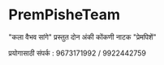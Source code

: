 PremPisheTeam
=============
"कला वैभव सांगे" प्रस्तुत 
दोन अंकी कोंकणी नाटक
"प्रेमपिशें"

प्रयोगासाठी संपर्क : 9673171992 / 9922442759
